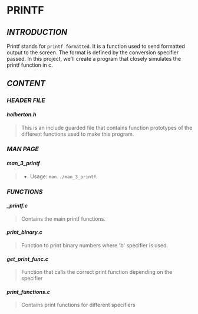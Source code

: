 # **PRINTF**

## *INTRODUCTION*

Printf stands for ``` printf formatted ```. It is a function used to send formatted output to the screen. The format is defined by the conversion specifier passed.
In this project, we'll create a program that closely simulates the printf function in c.

## *CONTENT*

### *HEADER FILE*

#### *holberton.h*
> This is an include guarded file that contains function prototypes of the different functions used to make this program.

### *MAN PAGE*

#### *man_3_printf*
> - Usage: ``` man ./man_3_printf ```.

### *FUNCTIONS*

#### *_printf.c*
> Contains the main printf functions.

#### *print_binary.c*
> Function to print binary numbers where 'b' specifier is used.

#### *get_print_func.c*
> Function that calls the correct print function depending on the specifier

#### *print_functions.c*
> Contains print functions for different specifiers


